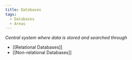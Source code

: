 ```yaml
---
title: Databases
tags:
  - Databases
  - Areas
---
```

*Central system where data is stored and searched through*
- [[Relational Databases]]
- [[Non-relational Databases]]
